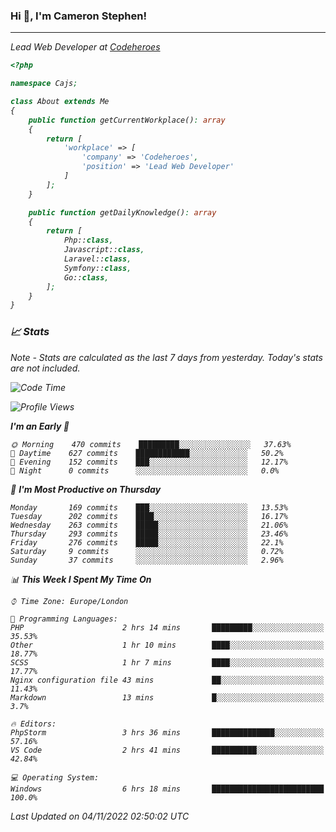 ### Hi 👋, I'm Cameron Stephen!
<hr>
<p><em>Lead Web Developer at <a href="https://codeheroes.co.uk">Codeheroes</a></p>


```php
<?php

namespace Cajs;

class About extends Me
{
    public function getCurrentWorkplace(): array
    {
        return [
            'workplace' => [
                'company' => 'Codeheroes',
                'position' => 'Lead Web Developer'
            ]
        ];
    }

    public function getDailyKnowledge(): array
    {
        return [
            Php::class,
            Javascript::class,
            Laravel::class,
            Symfony::class,
            Go::class,
        ];
    }
}
```

### 📈 Stats
<p><em>Note - Stats are calculated as the last 7 days from yesterday. Today's stats are not included.</em></p>


<!--START_SECTION:waka-->
![Code Time](http://img.shields.io/badge/Code%20Time-3%2C191%20hrs%205%20mins-blue)

![Profile Views](http://img.shields.io/badge/Profile%20Views-0-blue)

**I'm an Early 🐤** 

```text
🌞 Morning    470 commits    █████████░░░░░░░░░░░░░░░░   37.63% 
🌆 Daytime    627 commits    ████████████░░░░░░░░░░░░░   50.2% 
🌃 Evening    152 commits    ███░░░░░░░░░░░░░░░░░░░░░░   12.17% 
🌙 Night      0 commits      ░░░░░░░░░░░░░░░░░░░░░░░░░   0.0%

```
📅 **I'm Most Productive on Thursday** 

```text
Monday       169 commits    ███░░░░░░░░░░░░░░░░░░░░░░   13.53% 
Tuesday      202 commits    ████░░░░░░░░░░░░░░░░░░░░░   16.17% 
Wednesday    263 commits    █████░░░░░░░░░░░░░░░░░░░░   21.06% 
Thursday     293 commits    █████░░░░░░░░░░░░░░░░░░░░   23.46% 
Friday       276 commits    █████░░░░░░░░░░░░░░░░░░░░   22.1% 
Saturday     9 commits      ░░░░░░░░░░░░░░░░░░░░░░░░░   0.72% 
Sunday       37 commits     ░░░░░░░░░░░░░░░░░░░░░░░░░   2.96%

```


📊 **This Week I Spent My Time On** 

```text
⌚︎ Time Zone: Europe/London

💬 Programming Languages: 
PHP                      2 hrs 14 mins       █████████░░░░░░░░░░░░░░░░   35.53% 
Other                    1 hr 10 mins        ████░░░░░░░░░░░░░░░░░░░░░   18.77% 
SCSS                     1 hr 7 mins         ████░░░░░░░░░░░░░░░░░░░░░   17.77% 
Nginx configuration file 43 mins             ██░░░░░░░░░░░░░░░░░░░░░░░   11.43% 
Markdown                 13 mins             █░░░░░░░░░░░░░░░░░░░░░░░░   3.7%

🔥 Editors: 
PhpStorm                 3 hrs 36 mins       ██████████████░░░░░░░░░░░   57.16% 
VS Code                  2 hrs 41 mins       ██████████░░░░░░░░░░░░░░░   42.84%

💻 Operating System: 
Windows                  6 hrs 18 mins       █████████████████████████   100.0%

```


 Last Updated on 04/11/2022 02:50:02 UTC
<!--END_SECTION:waka-->
